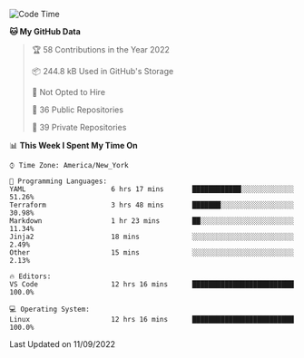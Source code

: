 <!--START_SECTION:waka-->
![Code Time](http://img.shields.io/badge/Code%20Time-82%20hrs%2046%20mins-blue)

**🐱 My GitHub Data** 

> 🏆 58 Contributions in the Year 2022
 > 
> 📦 244.8 kB Used in GitHub's Storage 
 > 
> 🚫 Not Opted to Hire
 > 
> 📜 36 Public Repositories 
 > 
> 🔑 39 Private Repositories  
 > 
📊 **This Week I Spent My Time On** 

```text
⌚︎ Time Zone: America/New_York

💬 Programming Languages: 
YAML                     6 hrs 17 mins       ████████████░░░░░░░░░░░░░   51.26% 
Terraform                3 hrs 48 mins       ███████░░░░░░░░░░░░░░░░░░   30.98% 
Markdown                 1 hr 23 mins        ██░░░░░░░░░░░░░░░░░░░░░░░   11.34% 
Jinja2                   18 mins             ░░░░░░░░░░░░░░░░░░░░░░░░░   2.49% 
Other                    15 mins             ░░░░░░░░░░░░░░░░░░░░░░░░░   2.13%

🔥 Editors: 
VS Code                  12 hrs 16 mins      █████████████████████████   100.0%

💻 Operating System: 
Linux                    12 hrs 16 mins      █████████████████████████   100.0%

```


 Last Updated on 11/09/2022
<!--END_SECTION:waka-->
